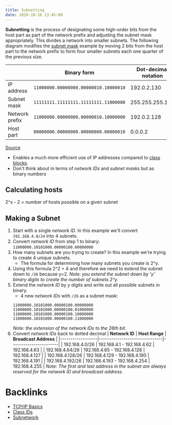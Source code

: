 ```yaml
---
title: Subnetting
date: 2020-10-26 13:45:09
---
```


**Subnetting** is the process of designating some high-order bits from the host
part as part of the network prefix and adjusting the subnet mask appropriately.
This divides a network into smaller subnets. The following diagram modifies the
[subnet mask](2020-10-26--13-10-55Z--subnet_mask.md) example by moving 2 bits
from the host part to the network prefix to form four smaller subnets each one
quarter of the previous size. 

|                | **Binary form**                       | **Dot-decimal notation** |
|----------------|---------------------------------------|--------------------------|
| IP address     | `11000000.00000000.00000010.10000010` | 192.0.2.130              |
| Subnet mask    | `11111111.11111111.11111111.11000000` | 255.255.255.192          |
| Network prefix | `11000000.00000000.00000010.10000000` | 192.0.2.128              |
| Host part      | `00000000.00000000.00000000.00000010` | 0.0.0.2                  |

[Source](https://en.wikipedia.org/wiki/Subnetwork#Subnetting)

* Enables a much more efficient use of IP addresses compared to 
	[class blocks](2020-10-26--13-26-44Z--class_ids.md).
* Don't think about in terms of _network IDs_ and _subnet masks_ but as binary
	numbers 

## Calculating hosts

2^x - 2 = number of hosts possible on a given subnet

## Making a Subnet

1. Start with a single _network ID_. In this example we'll convert
	 `192.168.4.0/24` into 4 subnets.
2. Convert _network ID_ from step 1 to binary:
	 `11000000.10101000.00000100.00000000`
3. How many subnets are you trying to create? In this example we're trying to
	 create 4 unique subnets.
	 + The formula for determining how many subnets you create is 2^y.
4. Using this formula 2^2 = 4 and therefore we need to extend the subnet down to
   `/26` because y=2. 
   _Note: you extend the subnet down by 'y' binary digits to create the number of subnets 2^y._ 
5. Extend the _network ID_ by _y_ digits and write out all possible subnets in
	 binary. 
	 + 4 new _network IDs_ with `/26` as a subnet mask:
	 ```
	 11000000.10101000.00000100.00000000
	 11000000.10101000.00000100.01000000
	 11000000.10101000.00000100.10000000
	 11000000.10101000.00000100.11000000
	 ```
	 _Note: the extension of the network IDs to the 26th bit._
6. Convert _network IDs_ back to dotted decimal
	 | **Network ID**   | **Host Range**                | **Broadcast Address** |
	 |------------------|-------------------------------|-----------------------|
	 | 192.168.4.0/26   | 192.168.4.1 - 192.168.4.62    | 192.168.4.63          |
	 | 192.168.4.64/26  | 192.168.4.65 - 192.168.4.126  | 192.168.4.127         |
	 | 192.168.4.128/26 | 192.168.4.129 - 192.168.4.190 | 192.168.4.191         |
	 | 192.168.4.192/26 | 192.168.4.193 - 192.168.4.254 | 192.168.4.255         |
	 _Note: The first and last address in the subnet are always reserved for the
	 network ID and broadcast address._

# Backlinks

- [TCP/IP Basics](2020-10-20--13-19-53Z--tcp_ip_basics.md)
- [Class IDs](2020-10-26--13-26-44Z--class_ids.md)
- [Subnetwork](2021-06-27--10-22-03Z--subnetwork.md)
